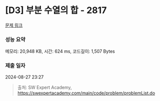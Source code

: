 # [D3] 부분 수열의 합 - 2817 

[문제 링크](https://swexpertacademy.com/main/code/problem/problemDetail.do?contestProbId=AV7IzvG6EksDFAXB) 

### 성능 요약

메모리: 20,948 KB, 시간: 624 ms, 코드길이: 1,507 Bytes

### 제출 일자

2024-08-27 23:27



> 출처: SW Expert Academy, https://swexpertacademy.com/main/code/problem/problemList.do